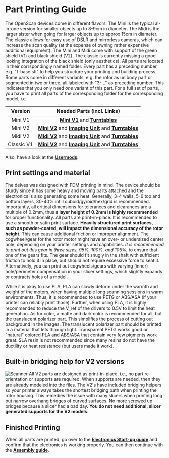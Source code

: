 # Part Printing Guide

The OpenScan devices come in different flavors. The Mini is the typical al-in-one version for smaller objects up to 8-9cm in diameter. The Midi is the larger sister when going for larger objects up to approx 15cm in diameter. The classic allows for easy use of DSLR and mirrorless cameras, which can increase the scan quality (at the expense of owning rather expensive additional equipment). The Mini and Midi come with support of the green shield (V1) and black shield (V2). The classic is currently missing a good looking integration of the black shield (only aesthetics). All parts are located in their corrspondingly named folder. Every part has a preceding number, e.g. "1-base.stl" to help you structure your printing and building process. Some parts come in different variants, e.g. the rotor as unibody part or segmented in two or three, all labeled with "3-..." as preceding number. This indicates that you only need *one* variant of this part. For a full set of parts, you have to print all parts of the corresponding folder for the corresponding model, i.e.

| Version | Needed Parts (incl. Links) |
| :---: | :---: |
| Mini V1 | [**Mini V1**](../STL/Mini/V1/) and [**Turntables**](../STL/turntables/Mini_and_Classic/)|
| Mini V2 | [**Mini V2**](../STL/Mini/V2/) and [**Imaging Unit**](../STL/Imaging-Unit/) and [**Turntables**](../STL/turntables/Mini_and_Classic/)|
| Midi V2 | [**Midi V2**](../STL/Midi/V2/) and [**Imaging Unit**](../STL/Imaging-Unit/) and [**Turntables**](../STL/turntables/Midi/)|
| Classic V1 | [**Mini V2**](../STL/Classic/V2/) and [**Imaging Unit**](../STL/Imaging-Unit/) and [**Turntables**](../STL/turntables/Mini_and_Classic/)|

Also, have a look at the [**Usermods**](../usermods/).

## Print settings and material
The deives was designed with FDM printing in mind. The device should be sturdy since it has some heavy and moving parts attached and the electronics is also generating some heat. Generally, 3-4 walls, 5-6 top and bottom layers, 30-40% infill cuboid/gyroid/hex/grid is recommended. Importantly, all critical dimensions for tolerances and clearances are a multiple of 0.2mm, thus **a layer height of 0.2mm is highly recommended** for proper functionality. All parts are print-in-place.
It is recommended to use a smooth or satin print surface. **Heavily structured print surfaces, such as powder-coated, will impact the dimensional accuracy of the rotor height.** This can cause additional friction or improper alignment.
The cogwheel/gear for the rotor motor might have an over- or undersized center hole, depending on your printer settings and capabilities. *It is recommended to print out this gear in three sizes, 95%, 100%, and 105%*, to ensure that one of the gears fits. The gear should fit snugly in the shaft with sufficient friction to hold it in place, but should not require excessive force to seat it. Alternatively, you can print out cogwheels/gears with varying (inner) hole/perimeter compensation in your slicer settings, which slightly expands or contracts holes of a model.

While it is okay to use PLA, PLA can slowly deform under the warmth and weight of the motors, when having multiple long scanning sessions in warm environments. Thus, it is recommended to use PETG or ABS/ASA (if your printer can reliably print those). Further, when using PLA, it is highly recommended to reduce the V_ref of the drivers to 0.5V to limit the heat generation.
As for color, a matte and dark color is recommended for all, but the translucent polarizer part. This simplifies the process of cutting out background in the images. The translucent polarizer part should be printed in a material that lets through light. Transparent PETG works good or "natural" colored PLA and ABS/ASA that contain very few pigments work great.
SLA resin is not recommended since many resins do not have the ductility or heat resistance (but users made it work).

## Built-in bridging help for V2 versions
![Scanner](https://github.com/probably-Erwins-Cat/OpenScan-Design/blob/main/images/bridging-help.png?raw=true)
All V2 parts are designed as print-in-place, i.e., no part re-orientation or supports are required. When supports are needed, then they are already modeled into the files.
The V2's have included bridging helpers so your printer always takes the shortest bridging path when printing the rotor housing. This remedies the issue with many slicers when printing long but narrow overhang bridges of curved surfaces. No more screwed up bridges because a slicer had a bad day. **You do not need additional, slicer generated supports for the V2 models**. 

## Finished Printing
When all parts are printed, go over to the [**Electronics Start-up guide**](/OpenScanV2-Electronics.md) and confirm that the electronics is working properly. You can then continue with the [**Assembly guide**](/OpenScanV2-Assembly.md).
